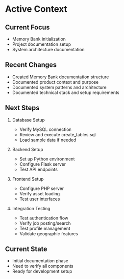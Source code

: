# Active Context

## Current Focus
- Memory Bank initialization
- Project documentation setup
- System architecture documentation

## Recent Changes
- Created Memory Bank documentation structure
- Documented product context and purpose
- Documented system patterns and architecture
- Documented technical stack and setup requirements

## Next Steps
1. Database Setup
   - Verify MySQL connection
   - Review and execute create_tables.sql
   - Load sample data if needed

2. Backend Setup
   - Set up Python environment
   - Configure Flask server
   - Test API endpoints

3. Frontend Setup
   - Configure PHP server
   - Verify asset loading
   - Test user interfaces

4. Integration Testing
   - Test authentication flow
   - Verify job posting/search
   - Test profile management
   - Validate geographic features

## Current State
- Initial documentation phase
- Need to verify all components
- Ready for development setup